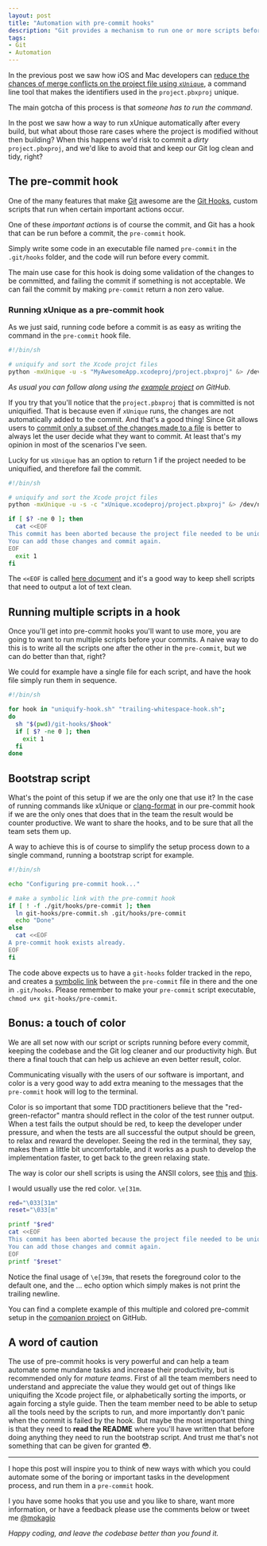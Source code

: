 ```yaml
---
layout: post
title: "Automation with pre-commit hooks"
description: "Git provides a mechanism to run one or more scripts before a commit is actually added to the history called pre-commit hook. We can use this hook to run scripts that validate or sanitise the changes to be committed automatically, saving time and brain power, and assuring the quality of the codbase and git log."
tags:
- Git
- Automation
---
```


In the previous post we saw how iOS and Mac developers can [reduce the chances of merge conflicts on the project file using `xUnique`](https://mokacoding.com/blog/xunique/), a command line tool that makes the identifiers used in the `project.pbxproj` unique.

The main gotcha of this process is that _someone has to run the command_.

In the post we saw how a way to run xUnique automatically after every build, but what about those rare cases where the project is modified without then building? When this happens we'd risk to commit a _dirty_ `project.pbxproj`, and we'd like to avoid that and keep our Git log clean and tidy, right?

## The pre-commit hook

One of the many features that make [Git](http://git-scm.com/) awesome are the [Git Hooks](http://git-scm.com/book/en/v2/Customizing-Git-Git-Hooks), custom scripts that run when certain important actions occur.

One of these _important actions_ is of course the commit, and Git has a hook that can be run before a commit, the `pre-commit` hook.

Simply write some code in an executable file named `pre-commit` in the `.git/hooks` folder, and the code will run before every commit.

The main use case for this hook is doing some validation of the changes to be committed, and failing the commit if something is not acceptable. We can fail the commit by making `pre-commit` return a non zero value.

### Running xUnique as a pre-commit hook

As we just said, running code before a commit is as easy as writing the command in the `pre-commit` hook file.

```bash
#!/bin/sh

# uniquify and sort the Xcode projct files
python -mxUnique -u -s "MyAwesomeApp.xcodeproj/project.pbxproj" &> /dev/null
```

_As usual you can follow along using the [example project](https://github.com/mokacoding/xUnique-Example) on GitHub._

If you try that you'll notice that the `project.pbxproj` that is committed is not uniquified. That is because even if `xUnique` runs, the changes are not automatically added to the commit. And that's a good thing! Since Git allows users to [commit only a subset of the changes made to a file](https://git-scm.com/book/en/v2/Git-Tools-Interactive-Staging) is better to always let the user decide what they want to commit. At least that's my opinion in most of the scenarios I've seen.

Lucky for us `xUnique` has an option to return 1 if the project needed to be uniquified, and therefore fail the commit.

```bash
#!/bin/sh

# uniquify and sort the Xcode projct files
python -mxUnique -u -s -c "xUnique.xcodeproj/project.pbxproj" &> /dev/null

if [ $? -ne 0 ]; then
  cat <<EOF
This commit has been aborted because the project file needed to be uniquified.
You can add those changes and commit again.
EOF
  exit 1
fi
```

The `<<EOF` is called [here document](http://tldp.org/LDP/abs/html/here-docs.html) and it's a good way to keep shell scripts that need to output a lot of text clean.

## Running multiple scripts in a hook

Once you'll get into pre-commit hooks you'll want to use more, you are going to want to run multiple scripts before your commits. A naive way to do this is to write all the scripts one after the other in the `pre-commit`, but we can do better than that, right?

We could for example have a single file for each script, and have the hook file simply run them in sequence.

```bash
#!/bin/sh

for hook in "uniquify-hook.sh" "trailing-whitespace-hook.sh";
do
  sh "$(pwd)/git-hooks/$hook"
  if [ $? -ne 0 ]; then
    exit 1
  fi
done
```

## Bootstrap script

What's the point of this setup if we are the only one that use it? In the case of running commands like xUnique or [clang-format](http://clang.llvm.org/docs/ClangFormat.html) in our pre-commit hook if we are the only ones that does that in the team the result would be counter productive. We want to share the hooks, and to be sure that all the team sets them up.

A way to achieve this is of course to simplify the setup process down to a single command, running a bootstrap script for example.

```bash
#!/bin/sh

echo "Configuring pre-commit hook..."

# make a symbolic link with the pre-commit hook
if [ ! -f ./git/hooks/pre-commit ]; then
  ln git-hooks/pre-commit.sh .git/hooks/pre-commit
  echo "Done"
else
  cat <<EOF
A pre-commit hook exists already.
EOF
fi
```

The code above expects us to have a `git-hooks` folder tracked in the repo, and creates a [symbolic link](http://en.wikipedia.org/wiki/Symbolic_link) between the `pre-commit` file in there and the one in `.git/hooks`. Please remember to make your `pre-commit` script executable, `chmod u+x git-hooks/pre-commit`.

## Bonus: a touch of color

We are all set now with our script or scripts running before every commit, keeping the codebase and the Git log cleaner and our productivity high. But there a final touch that can help us achieve an even better result, color.

Communicating visually with the users of our software is important, and color is a very good way to add extra meaning to the messages that the `pre-commit` hook will log to the terminal.

Color is so important that some TDD practitioners believe that the "red-green-refactor" mantra should reflect in the color of the test runner output. When a test fails the output should be red, to keep the developer under pressure, and when the tests are all successful the output should be green, to relax and reward the developer. Seeing the red in the terminal, they say, makes them a little bit uncomfortable, and it works as a push to develop the implementation faster, to get back to the green relaxing state.

The way is color our shell scripts is using the ANSII colors, see [this](https://en.wikipedia.org/wiki/ANSI_escape_code#Colors) and [this](http://misc.flogisoft.com/bash/tip_colors_and_formatting).

I would usually use the red color. `\e[31m`.

```bash
red="\033[31m"
reset="\033[m"

printf "$red"
cat <<EOF
This commit has been aborted because the project file needed to be uniquified.
You can add those changes and commit again.
EOF
printf "$reset"
```

Notice the final usage of `\e[39m`, that resets the foreground color to the default one, and the ... echo option which simply makes is not print the trailing newline.

You can find a complete example of this multiple and colored pre-commit setup in the [companion project](https://github.com/mokacoding/xUnique-Example) on GitHub.

## A word of caution

The use of pre-commit hooks is very powerful and can help a team automate some mundane tasks and increase their productivity, but is recommended only for _mature teams_. First of all the team members need to understand and appreciate the value they would get out of things like uniquifing the Xcode project file, or alphabetically sorting the imports, or again forcing a style guide. Then the team member need to be able to setup all the tools need by the scripts to run, and more importantly don't panic when the commit is failed by the hook. But maybe the most important thing is that they need to **read the README** where you'll have written that before doing anything they need to run the bootstrap script. And trust me that's not something that can be given for granted 😳.

---

I hope this post will inspire you to think of new ways with which you could automate some of the boring or important tasks in the development process, and run them in a `pre-commit` hook.

I you have some hooks that you use and you like to share, want more information, or have a feedback please use the comments below or tweet me [@mokagio](https://twitter.com/mokagio)

_Happy coding, and leave the codebase better than you found it._
